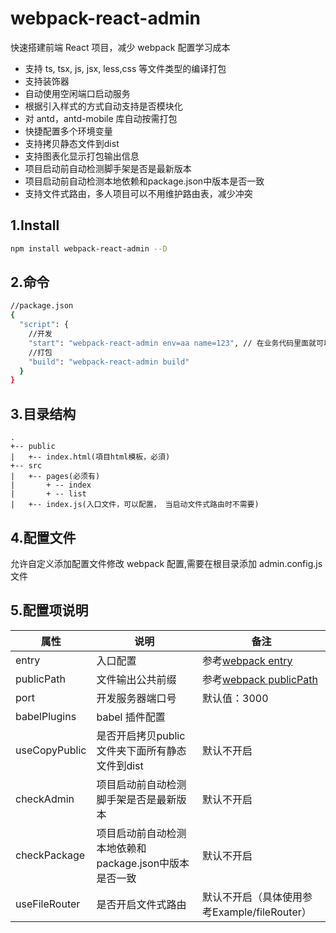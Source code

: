 # webpack-react-admin

快速搭建前端 React 项目，减少 webpack 配置学习成本

* 支持 ts, tsx, js, jsx, less,css 等文件类型的编译打包
* 支持装饰器
* 自动使用空闲端口启动服务
* 根据引入样式的方式自动支持是否模块化
* 对 antd，antd-mobile 库自动按需打包
* 快捷配置多个环境变量
* 支持拷贝静态文件到dist
* 支持图表化显示打包输出信息
* 项目启动前自动检测脚手架是否是最新版本
* 项目启动前自动检测本地依赖和package.json中版本是否一致
* 支持文件式路由，多人项目可以不用维护路由表，减少冲突
## 1.Install

```bash
npm install webpack-react-admin --D
```

## 2.命令

```bash
//package.json
{
  "script": {
    //开发
    "start": "webpack-react-admin env=aa name=123", // 在业务代码里面就可以通过__ENV__.env获取到当前环境的值，__ENV__.name获取到name
    //打包
    "build": "webpack-react-admin build"
  }
}
```

## 3.目录结构

```
.
+-- public
|   +-- index.html(項目html模板，必須)
+-- src
|   +-- pages(必须有)
|       + -- index
|       + -- list
|   +-- index.js(入口文件，可以配置， 当启动文件式路由时不需要)
```

## 4.配置文件

允许自定义添加配置文件修改 webpack 配置,需要在根目录添加 admin.config.js 文件

## 5.配置项说明

| 属性         | 说明             | 备注  |
| ------------ | -------- | ---- |
| entry        | 入口配置 | 参考[webpack entry](https://www.webpackjs.com/configuration/entry-context/#entry) |
| publicPath   | 文件输出公共前缀 | 参考[webpack publicPath](https://www.webpackjs.com/configuration/output/#output-publicpath) |
| port         | 开发服务器端口号 | 默认值：3000   |
| babelPlugins | babel 插件配置   | |
| useCopyPublic | 是否开启拷贝public文件夹下面所有静态文件到dist | 默认不开启 |
| checkAdmin | 项目启动前自动检测脚手架是否是最新版本 | 默认不开启 |
| checkPackage | 项目启动前自动检测本地依赖和package.json中版本是否一致 | 默认不开启 |
| useFileRouter | 是否开启文件式路由 | 默认不开启（具体使用参考Example/fileRouter） |


